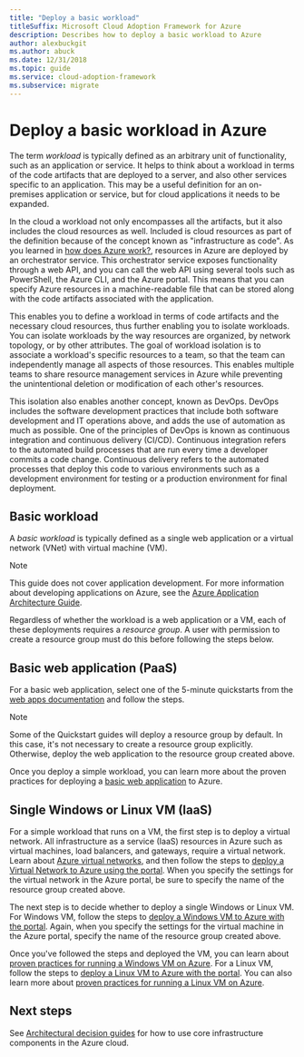 ```yaml
---
title: "Deploy a basic workload"
titleSuffix: Microsoft Cloud Adoption Framework for Azure
description: Describes how to deploy a basic workload to Azure
author: alexbuckgit
ms.author: abuck
ms.date: 12/31/2018
ms.topic: guide
ms.service: cloud-adoption-framework
ms.subservice: migrate
---
```


# Deploy a basic workload in Azure

The term *workload* is typically defined as an arbitrary unit of functionality, such as an application or service. It helps to think about a workload in terms of the code artifacts that are deployed to a server, and also other services specific to an application. This may be a useful definition for an on-premises application or service, but for cloud applications it needs to be expanded.

In the cloud a workload not only encompasses all the artifacts, but it also includes the cloud resources as well. Included is cloud resources as part of the definition because of the concept known as "infrastructure as code". As you learned in [how does Azure work?](../../getting-started/what-is-azure.md), resources in Azure are deployed by an orchestrator service. This orchestrator service exposes functionality through a web API, and you can call the web API using several tools such as PowerShell, the Azure CLI, and the Azure portal. This means that you can specify Azure resources in a machine-readable file that can be stored along with the code artifacts associated with the application.

This enables you to define a workload in terms of code artifacts and the necessary cloud resources, thus further enabling you to isolate workloads. You can isolate workloads by the way resources are organized, by network topology, or by other attributes. The goal of workload isolation is to associate a workload's specific resources to a team, so that the team can independently manage all aspects of those resources. This enables multiple teams to share resource management services in Azure while preventing the unintentional deletion or modification of each other's resources.

This isolation also enables another concept, known as DevOps. DevOps includes the software development practices that include both software development and IT operations above, and adds the use of automation as much as possible. One of the principles of DevOps is known as continuous integration and continuous delivery (CI/CD). Continuous integration refers to the automated build processes that are run every time a developer commits a code change. Continuous delivery refers to the automated processes that deploy this code to various environments such as a development environment for testing or a production environment for final deployment.

## Basic workload

A *basic workload* is typically defined as a single web application or a virtual network (VNet) with virtual machine (VM).

> [!NOTE]
> This guide does not cover application development. For more information about developing applications on Azure, see the [Azure Application Architecture Guide](/azure/architecture/guide).

Regardless of whether the workload is a web application or a VM, each of these deployments requires a *resource group*. A user with permission to create a resource group must do this before following the steps below.

## Basic web application (PaaS)

For a basic web application, select one of the 5-minute quickstarts from the [web apps documentation](/azure/app-service?toc=/azure/architecture/cloud-adoption-guide/toc.json) and follow the steps.

> [!NOTE]
> Some of the Quickstart guides will deploy a resource group by default. In this case, it's not necessary to create a resource group explicitly. Otherwise, deploy the web application to the resource group created above.

Once you deploy a simple workload, you can learn more about the proven practices for deploying a [basic web application](/azure/architecture/reference-architectures/app-service-web-app/basic-web-app?toc=/azure/architecture/cloud-adoption-guide/toc.json) to Azure.

## Single Windows or Linux VM (IaaS)

For a simple workload that runs on a VM, the first step is to deploy a virtual network. All infrastructure as a service (IaaS) resources in Azure such as virtual machines, load balancers, and gateways, require a virtual network. Learn about [Azure virtual networks](/azure/virtual-network/virtual-networks-overview?toc=/azure/architecture/cloud-adoption-guide/toc.json), and then follow the steps to [deploy a Virtual Network to Azure using the portal](/azure/virtual-network/quick-create-portal?toc=/azure/architecture/cloud-adoption-guide/toc.json). When you specify the settings for the virtual network in the Azure portal, be sure to specify the name of the resource group created above.

The next step is to decide whether to deploy a single Windows or Linux VM. For Windows VM, follow the steps to [deploy a Windows VM to Azure with the portal](/azure/virtual-machines/windows/quick-create-portal?toc=/azure/architecture/cloud-adoption-guide/toc.json). Again, when you specify the settings for the virtual machine in the Azure portal, specify the name of the resource group created above.

Once you've followed the steps and deployed the VM, you can learn about [proven practices for running a Windows VM on Azure](/azure/architecture/reference-architectures/virtual-machines-windows/single-vm?toc=/azure/architecture/cloud-adoption-guide/toc.json). For a Linux VM, follow the steps to [deploy a Linux VM to Azure with the portal](/azure/virtual-machines/linux/quick-create-portal?toc=/azure/architecture/cloud-adoption-guide/toc.json). You can also learn more about [proven practices for running a Linux VM on Azure](/azure/architecture/reference-architectures/virtual-machines-linux/single-vm?toc=/azure/architecture/cloud-adoption-guide/toc.json).

## Next steps

See [Architectural decision guides](../../decision-guides/index.md) for how to use core infrastructure components in the Azure cloud.
